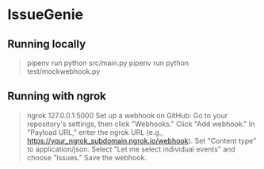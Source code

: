 # IssueGenie
## Running locally
> pipenv run python src/main.py
> pipenv run python test/mockwebhook.py

## Running with ngrok
> ngrok 127.0.0.1:5000
Set up a webhook on GitHub:
Go to your repository's settings, then click "Webhooks."
Click "Add webhook."
In "Payload URL," enter the ngrok URL (e.g., https://your_ngrok_subdomain.ngrok.io/webhook).
Set "Content type" to application/json.
Select "Let me select individual events" and choose "Issues."
Save the webhook.
